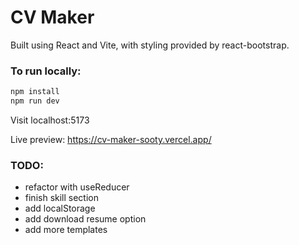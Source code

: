 # CV Maker

Built using React and Vite, with styling provided by react-bootstrap.

### To run locally:

```bash
npm install
npm run dev
```
Visit localhost:5173

Live preview: https://cv-maker-sooty.vercel.app/

### TODO:

- refactor with useReducer
- finish skill section
- add localStorage
- add download resume option
- add more templates
